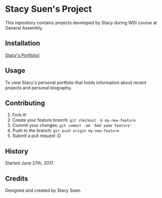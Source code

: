 # Stacy Suen's Project

This repository contains projects developed by Stacy during WDI course at General Assembly.


## Installation

[Stacy's Portfolio!](https://stacysn.github.io "Stacy Suen")

## Usage

To view Stacy's personal portfolio that holds information about recent projects and personal biography.

## Contributing

1. Fork it!
2. Create your feature branch: `git checkout -b my-new-feature`
3. Commit your changes: `git commit -am 'Add some feature'`
4. Push to the branch: `git push origin my-new-feature`
5. Submit a pull request :D

## History

Started June 27th, 2017.

## Credits

Designed and created by Stacy Suen.
